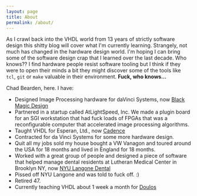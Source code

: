 ```yaml
---
layout: page
title: About
permalink: /about/
---
```


As I crawl back into the VHDL world from 13 years of strictly software design
this shitty blog will cover what I'm currently learning.  Strangely, not much
has changed in the hardware design world.  I'm hoping I can bring some of the
software design crap that I learned over the last decade.  Who knows??  I find
hardware people resist software tooling but I think if they were to open their
minds a bit they might discover some of the tools like `tcl`, `git` or `make` valuable in
their environment. **Fuck, who knows...**

Chad Bearden, here.  I have:

* Designed Image Processing hardware for daVinci Systems, now [Black Magic Design](https://www.blackmagicdesign.com)
* Partnered in a startup called AtLightSpeed, Inc. We made a plugin board for an
  SGI workstation that had fuck loads of FPGAs that was a reconfigurable computer
  that accelerated image processing algorithms.
* Taught VHDL for Esperan, Ltd., now [Cadence](https://www.cadence.com)
* Contracted for da Vinci Systems for some more hardware design.
* Quit all my jobs sold my house bought a VW Vanagon and toured around the USA
  for 18 months and lived in England for 18 months.
* Worked with a great group of people and designed a piece of software that helped manage dental residents at Lutheran
  Medical Center in Brooklyn NY, now [NYU Langone Dental](http://www.lmcdental.org)
* Pissed off NYU Langone and was told to fuck off. :)
* Retired 47.
* Currently teaching VHDL about 1 week a month for [Doulos](https://www.doulos.com)
